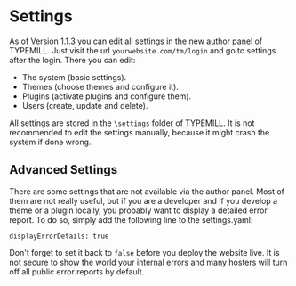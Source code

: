 # Settings

As of Version 1.1.3 you can edit all settings in the new author panel of TYPEMILL. Just visit the url `yourwebsite.com/tm/login` and go to settings after the login. There you can edit: 

* The system (basic settings).
* Themes (choose themes and configure it).
* Plugins (activate plugins and configure them).
* Users (create, update and delete).

All settings are stored in the `\settings` folder of TYPEMILL. It is not recommended to edit the settings manually, because it might crash the system if done wrong.

## Advanced Settings

There are some settings that are not available via the author panel. Most of them are not really useful, but if you are a developer and if you develop a theme or a plugin locally, you probably want to display a detailed error report. To do so, simply add the following line to the settings.yaml: 


````
displayErrorDetails: true
````

Don't forget to set it back to `false` before you deploy the website live. It is not secure to show the world your internal errors and many hosters will turn off all public error reports by default.
